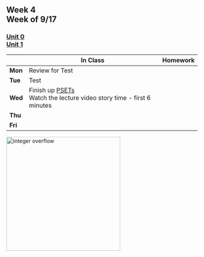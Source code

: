 <meta http-equiv="refresh" content="300"/>

## Week 4<br>Week of 9/17 

### [Unit 0](/apcsp/curriculum/0)<br>[Unit 1](/apcsp/curriculum/1)  

  |       |In Class               |Homework   |
  |-------|---------              |---------  |
  |**Mon**|Review for Test | |
  |**Tue**|Test | |
  |**Wed**|Finish up [PSETs](https://candib80.github.io/apcsp/curriculum/0/#practice-and-problems)<br>Watch the lecture video story time - first 6 minutes | |
  |**Thu**| | |
  |**Fri**| | |

<img src="https://news.mit.edu/sites/default/files/download/201503/MIT-Integer-Over-01-press.jpg" alt="integer overflow" height="300">

